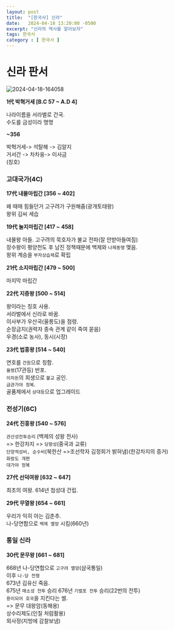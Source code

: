 ```yaml
---
layout: post
title:  "[한국사] 신라"
date:   2024-04-18 13:20:00 -0500
excerpt: "신라의 역사를 알아보자"
tags: 한국사
category : [ 한국사 ]
---
```


# 신라 판서

<img src="https://i.ibb.co/3f3rBgJ/2024-04-18-164058.png" alt="2024-04-18-164058" border="0">

**1代 박혁거세 [B.C 57 ~ A.D 4]**

나라이름을 서라벌로 건국.  
수도를 금성이라 명명

**~356**

박혁거세-> 석탈해 -> 김알지  
거서간 -> 차차웅-> 이사금  
(칭호)

### 고대국가(4C)

**17代 내물마립간 [356 ~ 402]**

왜 때매 힘들던거 고구려가 구원해줌(광개토태왕)  
왕위 김씨 세습  


**19代 눌지마립간 [417 ~ 458]**

내물왕 아들.
고구려의 묵호자가 불교 전파(잘 안받아들여짐)  
장수왕이 평양천도 후 남진 정책때문에  백제와 `나제동맹` 맺음.  
왕위 계승을 `부자상습제`로 확립

**21代 소지마립간 [479 ~ 500]**

마지막 마립간

**22代 지증왕 [500 ~ 514]**

왕이라는 칭호 사용.  
서라벌에서 신라로 바꿈.  
이사부가 우산국(울릉도)을 점령.  
순장금지(권력자 종속 관계 같이 죽여 묻음)  
우경(소로 농사), 동시(시장)  

**23代 법흥왕 [514 ~ 540]**

연호를 `건원`으로 칭함.  
`율령`(17관등) 반포.   
`이차돈`의 희생으로 `불교` 공인.  
`금관가야 정복`.  
골품제에서 `상대등`으로 업그레이드  

### 전성기(6C)

**24代 진흥왕 [540 ~ 576]**

`관산성전투승리` (백제의 성왕 전사)  
=> 한강차지 => `당항성`(중국과 교류)  
`단양적성비, 순수비`(북한산 =>조선학자 김정희가 밝혀냄)(한강차지의 증거)  
`화랑도 개편`  
`대가야 정복`

**27代 선덕여왕 [632 ~ 647]**

최초의 여왕. 614년 첨성대 건립.  

**29代 무열왕 [654 ~ 661]**

우리가 익히 아는 김춘추.  
나-당연합으로 `백제 멸망` 시킴(660년)  

### 통일 신라

**30代 문무왕 [661 ~ 681]**

668년 나-당연합으로 `고구려 멸망`(삼국통일)  
이후 `나-당 전쟁`  
673년 김유신 죽음.  
675년 `매소성 전투` 승리
676년 `기벌포 전투` 승리(22번의 전투)  
`용이되어 호국`을 지킨다는 썰.  
=> 문무 대왕암(동해용)  
상수리제도(인질 처럼활용)  
외사정(지방에 감찰보냄)



